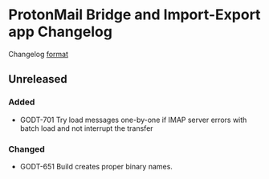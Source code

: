 # ProtonMail Bridge and Import-Export app Changelog

Changelog [format](http://keepachangelog.com/en/1.0.0/)

## Unreleased

### Added
* GODT-701 Try load messages one-by-one if IMAP server errors with batch load and not interrupt the transfer

### Changed
* GODT-651 Build creates proper binary names.
